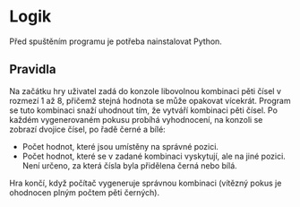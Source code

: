# Logik
Před spuštěním programu je potřeba nainstalovat Python. 
## Pravidla
Na začátku hry uživatel zadá do konzole libovolnou kombinaci pěti čísel v rozmezí 1 až 8, přičemž stejná hodnota se může opakovat vícekrát. Program se tuto kombinaci snaží uhodnout tím, že vytváří kombinaci pěti čísel. Po každém vygenerovaném pokusu probíhá vyhodnocení, na konzoli se zobrazí dvojice čísel, po řadě černé a bílé:
+ Počet hodnot, které jsou umístěny na správné pozici.
+ Počet hodnot, které se v zadané kombinaci vyskytují, ale na jiné pozici.
Není určeno, za která čísla byla přidělena černá nebo bílá.

Hra končí, když počítač vygeneruje správnou kombinaci (vítězný pokus je ohodnocen plným počtem pěti černých).
